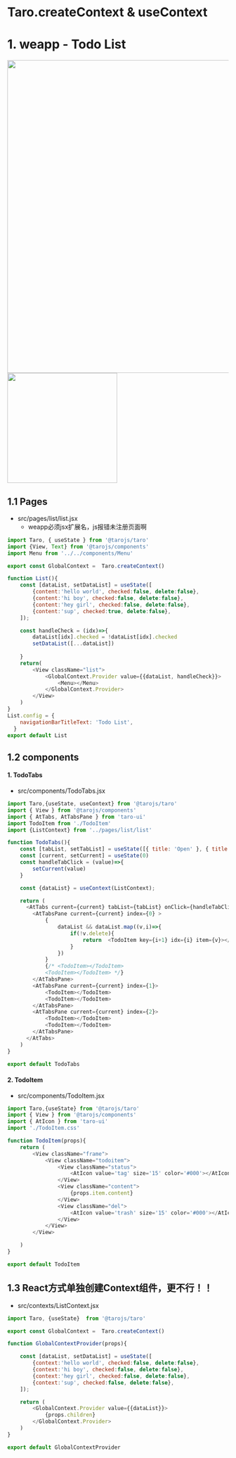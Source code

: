 
# Taro.createContext & useContext


#  1. weapp - Todo List
<img width="711" src="https://user-images.githubusercontent.com/26485327/78464442-61b0fc80-771c-11ea-92d5-ef9b92122244.png">

<img width="250" src="https://user-images.githubusercontent.com/26485327/78464445-6675b080-771c-11ea-89b8-8573b34c52f7.jpeg">

## 1.1 Pages

- src/pages/list/list.jsx
  - weapp必须jsx扩展名，js报错未注册页面啊
  
```javascript
import Taro, { useState } from '@tarojs/taro'
import {View, Text} from '@tarojs/components'
import Menu from '../../components/Menu'

export const GlobalContext =  Taro.createContext()

function List(){
    const [dataList, setDataList] = useState([
        {content:'hello world', checked:false, delete:false},
        {content:'hi boy', checked:false, delete:false},
        {content:'hey girl', checked:false, delete:false},
        {content:'sup', checked:true, delete:false},
    ]);

    const handleCheck = (idx)=>{
        dataList[idx].checked = !dataList[idx].checked
        setDataList([...dataList])
        
    }
    return(
        <View className="list">
            <GlobalContext.Provider value={{dataList, handleCheck}}>
                <Menu></Menu>
            </GlobalContext.Provider>
        </View>
    )
}
List.config = {
    navigationBarTitleText: 'Todo List',
  }
export default List
```

## 1.2 components

#### 1. TodoTabs
- src/components/TodoTabs.jsx

```javascript
import Taro,{useState, useContext} from '@tarojs/taro'
import { View } from '@tarojs/components'
import { AtTabs, AtTabsPane } from 'taro-ui'
import TodoItem from './TodoItem'
import {ListContext} from '../pages/list/list'

function TodoTabs(){
    const [tabList, setTabList] = useState([{ title: 'Open' }, { title: 'Finished' }, { title: 'Deleted' }]) 
    const [current, setCurrent] = useState(0)
    const handleTabClick = (value)=>{
        setCurrent(value)
    }

    const {dataList} = useContext(ListContext);

    return (
      <AtTabs current={current} tabList={tabList} onClick={handleTabClick}>
        <AtTabsPane current={current} index={0} >
            {
                dataList && dataList.map((v,i)=>{
                    if(!v.delete){
                        return  <TodoItem key={i+1} idx={i} item={v}></TodoItem>
                    }
                })
            }
            {/* <TodoItem></TodoItem>
            <TodoItem></TodoItem> */}
        </AtTabsPane>
        <AtTabsPane current={current} index={1}>
            <TodoItem></TodoItem>
            <TodoItem></TodoItem>
        </AtTabsPane>
        <AtTabsPane current={current} index={2}>
            <TodoItem></TodoItem>
            <TodoItem></TodoItem>
        </AtTabsPane>
      </AtTabs>
    )
}

export default TodoTabs
```


#### 2. TodoItem
- src/components/TodoItem.jsx

```javascript
import Taro,{useState} from '@tarojs/taro'
import { View } from '@tarojs/components'
import { AtIcon } from 'taro-ui'
import './TodoItem.css'

function TodoItem(props){
    return (
        <View className="frame">
            <View className="todoitem">
                <View className="status">
                    <AtIcon value='tag' size='15' color='#000'></AtIcon>
                </View>
                <View className="content">
                    {props.item.content}
                </View>
                <View className="del">
                    <AtIcon value='trash' size='15' color='#000'></AtIcon>
                </View>
            </View>
        </View>

    )
}

export default TodoItem
```


## 1.3 React方式单独创建Context组件，更不行！！
- src/contexts/ListContext.jsx
```javascript
import Taro, {useState}  from '@tarojs/taro'

export const GlobalContext =  Taro.createContext()

function GlobalContextProvider(props){

    const [dataList, setDataList] = useState([
        {context:'hello world', checked:false, delete:false},
        {context:'hi boy', checked:false, delete:false},
        {context:'hey girl', checked:false, delete:false},
        {context:'sup', checked:false, delete:false},
    ]);

    return (
        <GlobalContext.Provider value={{dataList}}>
            {props.children}
        </GlobalContext.Provider>
    )
}

export default GlobalContextProvider
```




